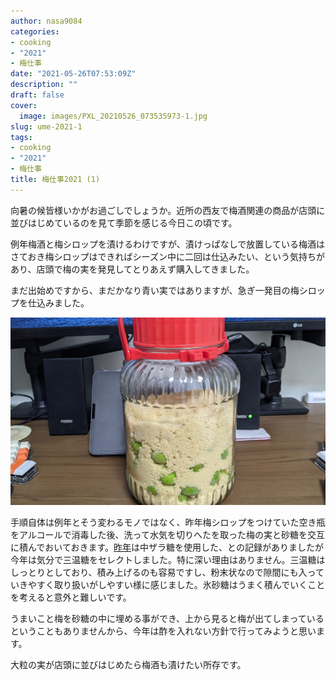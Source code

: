 ```yaml
---
author: nasa9084
categories:
- cooking
- "2021"
- 梅仕事
date: "2021-05-26T07:53:09Z"
description: ""
draft: false
cover:
  image: images/PXL_20210526_073535973-1.jpg
slug: ume-2021-1
tags:
- cooking
- "2021"
- 梅仕事
title: 梅仕事2021 (1)
---
```



向暑の候皆様いかがお過ごしでしょうか。近所の西友で梅酒関連の商品が店頭に並びはじめているのを見て季節を感じる今日この頃です。

例年梅酒と梅シロップを漬けるわけですが、漬けっぱなしで放置している梅酒はさておき梅シロップはできればシーズン中に二回は仕込みたい、という気持ちがあり、店頭で梅の実を発見してとりあえず購入してきました。

まだ出始めですから、まだかなり青い実ではありますが、急ぎ一発目の梅シロップを仕込みました。

![](images/PXL_20210526_073535973.jpg)

手順自体は例年とそう変わるモノではなく、昨年梅シロップをつけていた空き瓶をアルコールで消毒した後、洗って水気を切りへたを取った梅の実と砂糖を交互に積んでおいておきます。[昨年](/ume-2020/)は中ザラ糖を使用した、との記録がありましたが今年は気分で三温糖をセレクトしました。特に深い理由はありません。三温糖はしっとりとしており、積み上げるのも容易ですし、粉末状なので隙間にも入っていきやすく取り扱いがしやすい様に感じました。氷砂糖はうまく積んでいくことを考えると意外と難しいです。

うまいこと梅を砂糖の中に埋める事ができ、上から見ると梅が出てしまっているということもありませんから、今年は酢を入れない方針で行ってみようと思います。

大粒の実が店頭に並びはじめたら梅酒も漬けたい所存です。



